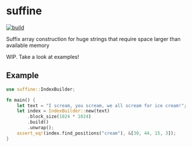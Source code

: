# suffine

[![build](https://github.com/mosmeh/suffine/workflows/build/badge.svg)](https://github.com/mosmeh/suffine/actions)

Suffix array construction for huge strings that require space larger than available memory

WIP. Take a look at examples!

## Example

```rust
use suffine::IndexBuilder;

fn main() {
    let text = "I scream, you scream, we all scream for ice cream!";
    let index = IndexBuilder::new(text)
        .block_size(1024 * 1024)
        .build()
        .unwrap();
    assert_eq!(index.find_positions("cream"), &[30, 44, 15, 3]);
}
```
